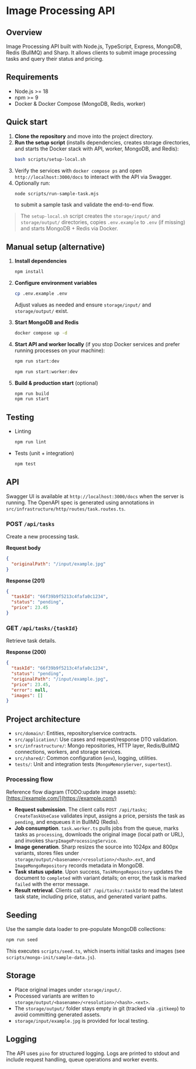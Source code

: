 # Image Processing API

## Overview

Image Processing API built with Node.js, TypeScript, Express, MongoDB, Redis (BullMQ) and Sharp. It allows clients to submit image processing tasks and query their status and pricing.

## Requirements

- Node.js >= 18
- npm >= 9
- Docker & Docker Compose (MongoDB, Redis, worker)

## Quick start

1. **Clone the repository** and move into the project directory.
2. **Run the setup script** (installs dependencies, creates storage directories, and starts the Docker stack with API, worker, MongoDB, and Redis):
   ```bash
   bash scripts/setup-local.sh
   ```
3. Verify the services with `docker compose ps` and open `http://localhost:3000/docs` to interact with the API via Swagger.
4. Optionally run:
   ```bash
   node scripts/run-sample-task.mjs
   ```
   to submit a sample task and validate the end-to-end flow.

> The `setup-local.sh` script creates the `storage/input/` and `storage/output/` directories, copies `.env.example` to `.env` (if missing) and starts MongoDB + Redis via Docker.

## Manual setup (alternative)

1. **Install dependencies**
   ```bash
   npm install
   ```

2. **Configure environment variables**
   ```bash
   cp .env.example .env
   ```
   Adjust values as needed and ensure `storage/input/` and `storage/output/` exist.

3. **Start MongoDB and Redis**
   ```bash
   docker compose up -d
   ```

4. **Start API and worker locally** (if you stop Docker services and prefer running processes on your machine):
   ```bash
   npm run start:dev
   ```
   ```bash
   npm run start:worker:dev
   ```

5. **Build & production start** (optional)
   ```bash
   npm run build
   npm run start
   ```

## Testing

- Linting
  ```bash
  npm run lint
  ```

- Tests (unit + integration)
  ```bash
  npm test
  ```

## API

Swagger UI is available at `http://localhost:3000/docs` when the server is running. The OpenAPI spec is generated using annotations in `src/infrastructure/http/routes/task.routes.ts`.

### POST `/api/tasks`
Create a new processing task.

**Request body**
```json
{
  "originalPath": "/input/example.jpg"
}
```

**Response (201)**
```json
{
  "taskId": "66f39b9f5213c4fafa0c1234",
  "status": "pending",
  "price": 23.45
}
```

### GET `/api/tasks/{taskId}`
Retrieve task details.

**Response (200)**
```json
{
  "taskId": "66f39b9f5213c4fafa0c1234",
  "status": "pending",
  "originalPath": "/input/example.jpg",
  "price": 23.45,
  "error": null,
  "images": []
}
```

## Project architecture

- `src/domain/`: Entities, repository/service contracts.
- `src/application/`: Use cases and request/response DTO validation.
- `src/infrastructure/`: Mongo repositories, HTTP layer, Redis/BullMQ connections, workers, and storage services.
- `src/shared/`: Common configuration (`env`), logging, utilities.
- `tests/`: Unit and integration tests (`MongoMemoryServer`, `supertest`).

### Processing flow

Reference flow diagram (TODO:update image assets): [https://example.com/](https://example.com/)

- **Request submission**. The client calls `POST /api/tasks`; `CreateTaskUseCase` validates input, assigns a price, persists the task as `pending`, and enqueues it in BullMQ (Redis).
- **Job consumption**. `task.worker.ts` pulls jobs from the queue, marks tasks as `processing`, downloads the original image (local path or URL), and invokes `SharpImageProcessingService`.
- **Image generation**. Sharp resizes the source into 1024px and 800px variants, stores files under `storage/output/<basename>/<resolution>/<hash>.ext`, and `ImageMongoRepository` records metadata in MongoDB.
- **Task status update**. Upon success, `TaskMongoRepository` updates the document to `completed` with variant details; on error, the task is marked `failed` with the error message.
- **Result retrieval**. Clients call `GET /api/tasks/:taskId` to read the latest task state, including price, status, and generated variant paths.

## Seeding

Use the sample data loader to pre-populate MongoDB collections:
```bash
npm run seed
```

This executes `scripts/seed.ts`, which inserts initial tasks and images (see `scripts/mongo-init/sample-data.js`).

## Storage

- Place original images under `storage/input/`.
- Processed variants are written to `storage/output/<basename>/<resolution>/<hash>.<ext>`.
- The `storage/output/` folder stays empty in git (tracked via `.gitkeep`) to avoid committing generated assets.
- `storage/input/example.jpg` is provided for local testing.

## Logging

The API uses `pino` for structured logging. Logs are printed to stdout and include request handling, queue operations and worker events.
